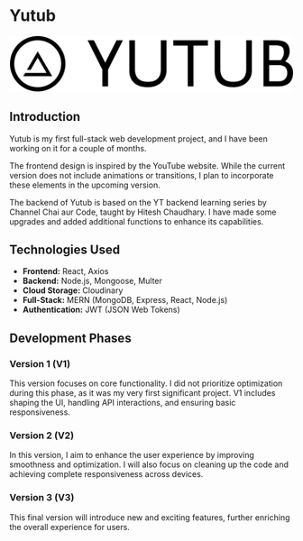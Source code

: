# Yutub 
![Yutub Logo](frontend/src/assets/logo.png)

## Introduction

Yutub is my first full-stack web development project, and I have been working on it for a couple of months.

The frontend design is inspired by the YouTube website. While the current version does not include animations or transitions, I plan to incorporate these elements in the upcoming version.

The backend of Yutub is based on the YT backend learning series by Channel Chai aur Code, taught by Hitesh Chaudhary. I have made some upgrades and added additional functions to enhance its capabilities.

## Technologies Used

- **Frontend:** React, Axios
- **Backend:** Node.js, Mongoose, Multer
- **Cloud Storage:** Cloudinary
- **Full-Stack:** MERN (MongoDB, Express, React, Node.js)
- **Authentication:** JWT (JSON Web Tokens)

## Development Phases

### Version 1 (V1)

This version focuses on core functionality. I did not prioritize optimization during this phase, as it was my very first significant project. V1 includes shaping the UI, handling API interactions, and ensuring basic responsiveness.

### Version 2 (V2)

 In this version, I aim to enhance the user experience by improving smoothness and optimization. I will also focus on cleaning up the code and achieving complete responsiveness across devices.

### Version 3 (V3)

This final version will introduce new and exciting features, further enriching the overall experience for users.
